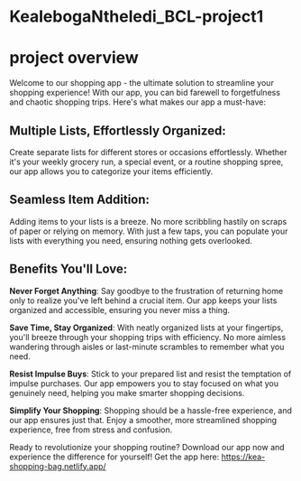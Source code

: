 # KealebogaNtheledi_BCL-project1

# project overview

Welcome to our shopping app - the ultimate solution to streamline your shopping experience! With our app, you can bid farewell to forgetfulness and chaotic shopping trips. Here's what makes our app a must-have:

## Multiple Lists, Effortlessly Organized:
Create separate lists for different stores or occasions effortlessly. Whether it's your weekly grocery run, a special event, or a routine shopping spree, our app allows you to categorize your items efficiently.

## Seamless Item Addition:
Adding items to your lists is a breeze. No more scribbling hastily on scraps of paper or relying on memory. With just a few taps, you can populate your lists with everything you need, ensuring nothing gets overlooked.

## Benefits You'll Love:

**Never Forget Anything**: Say goodbye to the frustration of returning home only to realize you've left behind a crucial item. Our app keeps your lists organized and accessible, ensuring you never miss a thing.

**Save Time, Stay Organized**: With neatly organized lists at your fingertips, you'll breeze through your shopping trips with efficiency. No more aimless wandering through aisles or last-minute scrambles to remember what you need.

**Resist Impulse Buys**: Stick to your prepared list and resist the temptation of impulse purchases. Our app empowers you to stay focused on what you genuinely need, helping you make smarter shopping decisions.

**Simplify Your Shopping**: Shopping should be a hassle-free experience, and our app ensures just that. Enjoy a smoother, more streamlined shopping experience, free from stress and confusion.

Ready to revolutionize your shopping routine? Download our app now and experience the difference for yourself! Get the app here: https://kea-shopping-bag.netlify.app/

